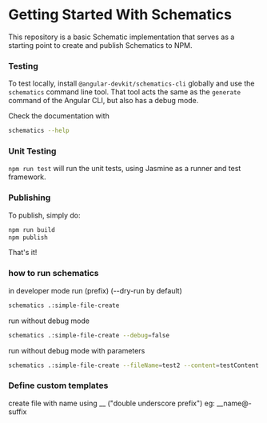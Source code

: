 # Getting Started With Schematics

This repository is a basic Schematic implementation that serves as a starting point to create and publish Schematics to NPM.

### Testing

To test locally, install `@angular-devkit/schematics-cli` globally and use the `schematics` command line tool. That tool acts the same as the `generate` command of the Angular CLI, but also has a debug mode.

Check the documentation with
```bash
schematics --help
```

### Unit Testing

`npm run test` will run the unit tests, using Jasmine as a runner and test framework.

### Publishing

To publish, simply do:

```bash
npm run build
npm publish
```

That's it!

### how to run schematics
 in developer mode run (prefix) (--dry-run by default)
```bash
schematics .:simple-file-create
```
run without debug mode
```bash
schematics .:simple-file-create --debug=false
```
run without debug mode with parameters
```bash
schematics .:simple-file-create --fileName=test2 --content=testContent --debug=false
```

### Define custom templates

create file with name using __ ("double underscore prefix") eg: __name@-suffix
